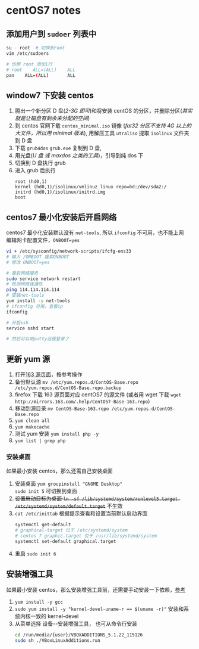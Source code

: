 # centOS7 notes

## 添加用户到 `sudoer` 列表中

```bash
su - root  # 切换到root
vim /etc/sudoers

# 仿照 root 添加1行
# root    ALL=(ALL)    ALL
pan    ALL=(ALL)       ALL
```

## window7 下安装 centos

1. 腾出一个新分区 D 盘(_2-3G 即可_)和将安装 centOS 的分区，并删除分区(_其实就是让磁盘有剩余未分配的空间_)
1. 到 centos 官网下载 `centos_minimal.iso` 镜像 (_fat32 分区不支持 4G 以上的大文件，所以用 minimal 版本_), 用解压工具 `utraliso` 提取 `isolinux` 文件夹到 D 盘
1. 下载 `grub4dos` `grub.exe` 复制到 D 盘,
1. 用光盘(_U 盘 或 maxdos 之类的工具_)，引导到纯 dos 下
1. 切换到 D 盘执行 grub
1. 进入 grub 后执行
   ```shell
   root (hd0,1)
   kernel (hd0,1)/isolinux/vmlinuz linux repo=hd:/dev/sda2:/
   initrd (hd0,1)/isolinux/initrd.img
   boot
   ```

## centos7 最小化安装后开启网络

centos7 最小化安装默认没有 `net-tools`, 所以 `ifconfig` 不可用，也不能上网  
编辑网卡配置文件，`ONBOOT=yes`

```bash
vi + /etc/sysconfig/network-scripts/ifcfg-ens33
# 输入 /ONBOOT 搜索ONBOOT
# 修改 ONBOOT=yes

# 重启网络服务
sudo service network restart
# 检测网络连通性
ping 114.114.114.114
# 安装net-tools
yum install -y net-tools
# ifconfig 可用，查看ip
ifconfig

# 开启ssh
service sshd start

# 然后可以用putty远程登录了

```

## 更新 yum 源

1. 打开[163 源页面](http://mirrors.163.com/.help/centos.html)，按参考操作
2. 备份默认源 `mv /etc/yum.repos.d/CentOS-Base.repo /etc/yum.repos.d/CentOS-Base.repo.backup`
3. firefox 下载 163 源页面对应 centOS7 的源文件 (或者用 wget 下载 `wget http://mirrors.163.com/.help/CentOS7-Base-163.repo`)
4. 移动到源目录 `mv CentOS-Base-163.repo /etc/yum.repos.d/CentOS-Base.repo`
5. `yum clean all`
6. `yum makecache`
7. 测试 yum 安装 `yum install php -y`
8. `yum list | grep php`

### 安装桌面

如果最小安装 centos，那么还需自己安装桌面

1. 安装桌面 `yum groupinstall "GNOME Desktop"`  
   `sudo init 5` 可切换到桌面
2. ~~设置启动目标为桌面 `ln -sf /lib/systemd/system/runlevel5.target /etc/systemd/system/default.target`~~ 不生效
3. `cat /etc/inittab` 根据提示查看和设置当前默认启动界面
   ```bash
   systemctl get-default
   # graphical-target 位于 /etc/systemd/system
   # centos 7 graphic.target 位于 /usr/lib/systemd/system 
   systemctl set-default graphical.target
   ```
4. 重启 `sudo init 6`

## 安装增强工具

如果最小安装 centos，那么安装增强工具前，还需要手动安装一下依赖，[参考](https://www.jianshu.com/p/7c556c783bb2)

1. `yum install -y gcc`
2. `sudo yum install -y "kernel-devel-uname-r == $(uname -r)"` 安装和系统内核一致的 kernel-devel
3. 从菜单选择 设备--安装增强工具， 也可从命令行安装
   ```bash
   cd /run/media/{user}/VBOXADDITIONS_5.1.22_115126
   sudo sh ./VBoxLinuxAdditions.run
   ```
